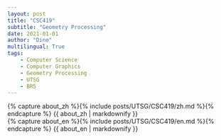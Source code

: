 ```yaml
---
layout: post
title: "CSC419"
subtitle: "Geometry Processing"
date: 2021-01-01
author: "Dino"
multilingual: True
tags:
    - Computer Science
    - Computer Graphics
    - Geometry Processing
    - UTSG
    - BR5
---
```

<!-- Chinese Version -->
<div class="zh post-container">
    {% capture about_zh %}{% include posts/UTSG/CSC419/zh.md %}{% endcapture %}
    {{ about_zh | markdownify }}
</div>

<!-- English Version -->
<div class="en post-container">
    {% capture about_en %}{% include posts/UTSG/CSC419/en.md %}{% endcapture %}
    {{ about_en | markdownify }}
</div>